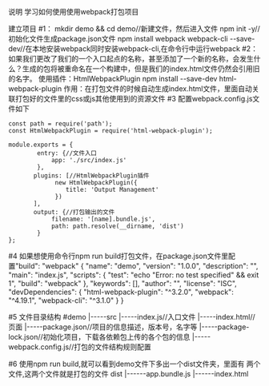 说明
学习如何使用使用webpack打包项目

建立项目
#1：
    mkdir demo && cd demo//新建文件，然后进入文件
    npm init -y//初始化文件生成package.json文件
    npm install webpack webpack-cli --save-dev//在本地安装webpack同时安装webpack-cli,在命令行中运行webpack
#2：
    如果我们更改了我们的一个入口起点的名称，甚至添加了一个新的名称，会发生什么？生成的包将被重命名在一个构建中，但是我们的index.html文件仍然会引用旧的名字。
    使用插件：HtmlWebpackPlugin
    npm install --save-dev html-webpack-plugin
    作用：在打包文件的时候自动生成index.html文件，里面自动关联打包好的文件里的css或js其他使用到的资源文件
#3
    配置webpack.config.js文件如下

    const path = require('path');
    const HtmlWebpackPlugin = require('html-webpack-plugin');

    module.exports = {
            entry: {//文件入口
                app: './src/index.js'
            },
           plugins: [//HtmlWebpackPlugin插件
                 new HtmlWebpackPlugin({
                    title: 'Output Management'
                 })
           ],
           output: {//打包输出的文件
                filename: '[name].bundle.js',
                path: path.resolve(__dirname, 'dist')
            }
    };

#4 如果想使用命令行npm run build打包文件，在package.json文件里配置"build": "webpack"
    {
      "name": "demo",
      "version": "1.0.0",
      "description": "",
      "main": "index.js",
      "scripts": {
        "test": "echo \"Error: no test specified\" && exit 1",
        "build": "webpack"
      },
      "keywords": [],
      "author": "",
      "license": "ISC",
      "devDependencies": {
        "html-webpack-plugin": "^3.2.0",
        "webpack": "^4.19.1",
        "webpack-cli": "^3.1.0"
      }
    }

#5 文件目录结构
    #demo
     |-----src
            |-----index.js//入口文件
     |-----index.html//页面
     |-----package.json//项目的信息描述，版本号，名字等
     |-----package-lock.json//初始化项目，下载各依赖包上传的各个包的信息
     |-----webpack.config.js//打包的文件结构规则配置

 #6 使用npm run build,就可以看到demo文件下多出一个dist文件夹，里面有 两个文件,这两个文件就是打包的文件
      dist
       |------app.bundle.js
       |------index.html




